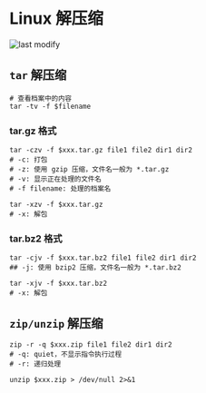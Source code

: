 Linux 解压缩
===
<!--START_SECTION:badge-->

![last modify](https://img.shields.io/static/v1?label=last%20modify&message=2022-10-13%2001:56:19&color=yellowgreen&style=flat-square)

<!--END_SECTION:badge-->

## `tar` 解压缩

```shell
# 查看档案中的内容
tar -tv -f $filename
```

### tar.gz 格式

```shell
tar -czv -f $xxx.tar.gz file1 file2 dir1 dir2
# -c: 打包
# -z: 使用 gzip 压缩，文件名一般为 *.tar.gz
# -v: 显示正在处理的文件名
# -f filename: 处理的档案名

tar -xzv -f $xxx.tar.gz
# -x: 解包
```

### tar.bz2 格式

```shell
tar -cjv -f $xxx.tar.bz2 file1 file2 dir1 dir2
## -j: 使用 bzip2 压缩，文件名一般为 *.tar.bz2

tar -xjv -f $xxx.tar.bz2
# -x: 解包
```

## `zip/unzip` 解压缩

```shell
zip -r -q $xxx.zip file1 file2 dir1 dir2
# -q: quiet，不显示指令执行过程
# -r: 递归处理

unzip $xxx.zip > /dev/null 2>&1
```